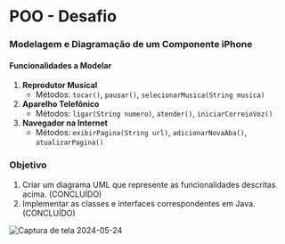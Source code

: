 # POO - Desafio

### Modelagem e Diagramação de um Componente iPhone



#### Funcionalidades a Modelar
1. **Reprodutor Musical**
   - Métodos: `tocar()`, `pausar()`, `selecionarMusica(String musica)`
2. **Aparelho Telefônico**
   - Métodos: `ligar(String numero)`, `atender()`, `iniciarCorreioVoz()`
3. **Navegador na Internet**
   - Métodos: `exibirPagina(String url)`, `adicionarNovaAba()`, `atualizarPagina()`



### Objetivo
1. Criar um diagrama UML que represente as funcionalidades descritas acima. (CONCLUÍDO)
2. Implementar as classes e interfaces correspondentes em Java. (CONCLUÍDO)

![Captura de tela 2024-05-24](https://github.com/KaikyPires/Modelagem-e-Diagrama-o-de-um-Componente-iPhone/assets/129606756/92cb6e50-c352-4d1e-ac5c-920c95fcb22c)

   
 
 
